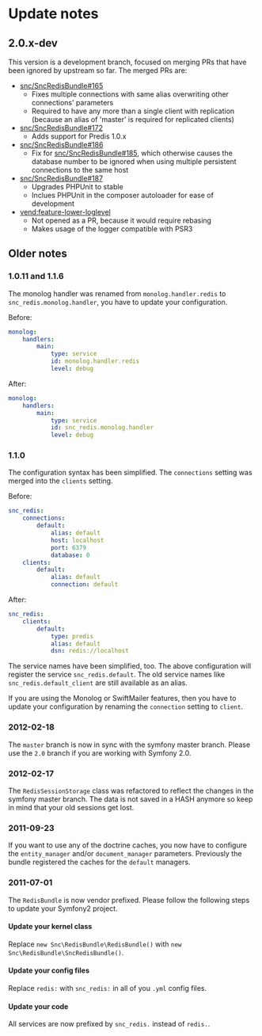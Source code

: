 # Update notes #

## 2.0.x-dev

This version is a development branch, focused on merging PRs that have been ignored by upstream so far. The merged PRs are:

* [snc/SncRedisBundle#165](https://github.com/snc/SncRedisBundle/pull/165)
  * Fixes multiple connections with same alias overwriting other connections' parameters
  * Required to have any more than a single client with replication (because an alias of 'master' is required for replicated clients)
* [snc/SncRedisBundle#172](https://github.com/snc/SncRedisBundle/pull/172)
  * Adds support for Predis 1.0.x
* [snc/SncRedisBundle#186](https://github.com/snc/SncRedisBundle/pull/186)
  * Fix for [snc/SncRedisBundle#185](https://github.com/snc/SncRedisBundle/issues/185), which otherwise causes the database number to be ignored when using multiple persistent connections to the same host
* [snc/SncRedisBundle#187](https://github.com/snc/SncRedisBundle/pull/187)
  * Upgrades PHPUnit to stable
  * Inclues PHPUnit in the composer autoloader for ease of development
* [vend:feature-lower-loglevel](https://github.com/snc/SncRedisBundle/compare/705abcc...vend:feature-lower-loglevel)
  * Not opened as a PR, because it would require rebasing
  * Makes usage of the logger compatible with PSR3


## Older notes ##

### 1.0.11 and 1.1.6 ###

The monolog handler was renamed from `monolog.handler.redis` to
`snc_redis.monolog.handler`, you have to update your configuration.

Before:

``` yaml
monolog:
    handlers:
        main:
            type: service
            id: monolog.handler.redis
            level: debug
```

After:

``` yaml
monolog:
    handlers:
        main:
            type: service
            id: snc_redis.monolog.handler
            level: debug
```

### 1.1.0 ###

The configuration syntax has been simplified. The `connections` setting was
merged into the `clients` setting.

Before:

``` yaml
snc_redis:
    connections:
        default:
            alias: default
            host: localhost
            port: 6379
            database: 0
    clients:
        default:
            alias: default
            connection: default
```

After:

``` yaml
snc_redis:
    clients:
        default:
            type: predis
            alias: default
            dsn: redis://localhost
```

The service names have been simplified, too. The above configuration will
register the service `snc_redis.default`. The old service names like
`snc_redis.default_client` are still available as an alias.

If you are using the Monolog or SwiftMailer features, then you have to
update your configuration by renaming the `connection` setting to `client`.

### 2012-02-18 ###

The `master` branch is now in sync with the symfony master branch.
Please use the `2.0` branch if you are working with Symfony 2.0.

### 2012-02-17 ###

The `RedisSessionStorage` class was refactored to reflect the changes
in the symfony master branch. The data is not saved in a HASH anymore
so keep in mind that your old sessions get lost.

### 2011-09-23 ###

If you want to use any of the doctrine caches, you now have to
configure the `entity_manager` and/or `document_manager` parameters.
Previously the bundle registered the caches for the `default` managers.

### 2011-07-01 ###

The `RedisBundle` is now vendor prefixed.
Please follow the following steps to update your Symfony2 project.

#### Update your kernel class ####

Replace `new Snc\RedisBundle\RedisBundle()` with `new Snc\RedisBundle\SncRedisBundle()`.

#### Update your config files ####

Replace `redis:` with `snc_redis:` in all of you `.yml` config files.

#### Update your code ####

All services are now prefixed by `snc_redis.` instead of `redis.`.

